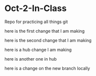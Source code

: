 # Oct-2-In-Class
Repo for practicing all things git 

here is the first change that I am making 


here is the second change that I am making 

here is a hub change I am making 

here is another one in hub

here is a change on the new branch locally